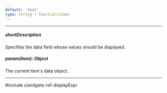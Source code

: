```yaml
---
default: 'text'
type: String | function(item)
---
```

---
##### shortDescription
Specifies the data field whose values should be displayed.

##### param(item): Object
The current item's data object.

---
#include uiwidgets-ref-displayExpr